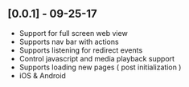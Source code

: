 ## [0.0.1] - 09-25-17

* Support for full screen web view
* Supports nav bar with actions
* Supports listening for redirect events
* Control javascript and media playback support
* Supports loading new pages ( post initialization )
* iOS & Android


